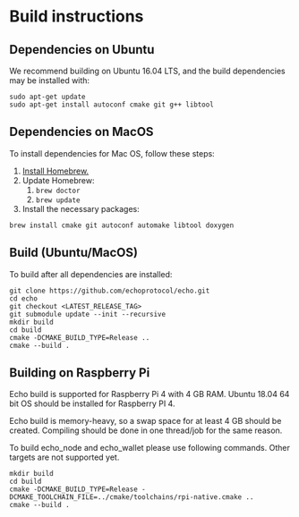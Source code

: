 # Build instructions

## Dependencies on Ubuntu

We recommend building on Ubuntu 16.04 LTS, and the build dependencies may be installed with:

    sudo apt-get update
    sudo apt-get install autoconf cmake git g++ libtool

## Dependencies on MacOS

To install dependencies for Mac OS, follow these steps:

1. [Install Homebrew.](http://brew.sh/)
2. Update Homebrew:
    1. `brew doctor`
    2. `brew update`
3. Install the necessary packages:
```
brew install cmake git autoconf automake libtool doxygen
```

## Build (Ubuntu/MacOS)

To build after all dependencies are installed:

    git clone https://github.com/echoprotocol/echo.git
    cd echo
    git checkout <LATEST_RELEASE_TAG>
    git submodule update --init --recursive
    mkdir build
    cd build
    cmake -DCMAKE_BUILD_TYPE=Release ..
    cmake --build .

## Building on Raspberry Pi

Echo build is supported for Raspberry Pi 4 with 4 GB RAM. Ubuntu 18.04 64 bit OS should be installed for Raspberry PI 4.

Echo build is memory-heavy, so a swap space for at least 4 GB should be created. Compiling should be done in one thread/job for the same reason.

To build echo_node and echo_wallet please use following commands. Other targets are not supported yet.

    mkdir build
    cd build
    cmake -DCMAKE_BUILD_TYPE=Release -DCMAKE_TOOLCHAIN_FILE=../cmake/toolchains/rpi-native.cmake ..
    cmake --build .
